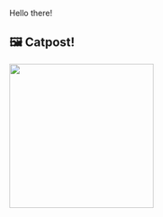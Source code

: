 Hello there!



## 🖼️ Catpost!

<sub>
    <img src="https://cdn2.thecatapi.com/images/JWmDqgeUW.jpg" height="256">
</sub>

